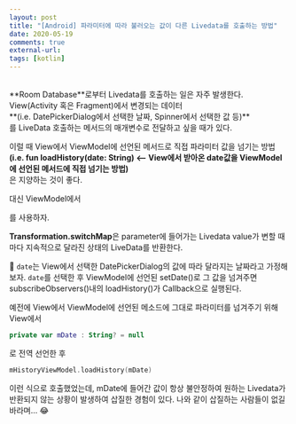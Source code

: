 ```yaml
---
layout: post
title: "[Android] 파라미터에 따라 불러오는 값이 다른 Livedata를 호출하는 방법"
date: 2020-05-19
comments: true
external-url:
tags: [kotlin]
---
```


<br>
**Room Database**로부터 Livedata를 호출하는 일은 자주 발생한다. View(Activity 혹은 Fragment)에서 변경되는 데이터<br>
**(i.e. DatePickerDialog에서 선택한 날짜, Spinner에서 선택한 값 등)**<br>
를 LiveData 호출하는 메서드의 매개변수로 전달하고 싶을 때가 있다. 

이럴 때 View에서 ViewModel에 선언된 메서드로 직접 파라미터 값을 넘기는 방법<br>
**(i.e. fun loadHistory(date: String) <-- View에서 받아온 date값을 ViewModel에 선언된 메서드에 직접 넘기는 방법)**<br>
은 지양하는 것이 좋다.

대신 ViewModel에서

<script src="https://gist.github.com/jjjlyn/a4aba9810a39243d4791d99956590a61.js"></script>


를 사용하자. 

**Transformation.switchMap**은 parameter에 들어가는 Livedata value가 변할 때마다 지속적으로 달라진 상태의 LiveData를 반환한다.

<script src="https://gist.github.com/jjjlyn/219b45f25050ff6580d7d368b82f3ad2.js"></script>
 
`date`는 View에서 선택한 DatePickerDialog의 값에 따라 달라지는 날짜라고 가정해보자. `date`를 선택한 후 ViewModel에 선언된 setDate()로 그 값을 넘겨주면 subscribeObservers()내의 loadHistory()가 Callback으로 실행된다.

<script src="https://gist.github.com/jjjlyn/05df4111bfcce4116d1a77ac3e95fd2a.js"></script>

예전에 View에서 ViewModel에 선언된 메소드에 그대로 파라미터를 넘겨주기 위해 View에서

```kotlin
private var mDate : String? = null
```

로 전역 선언한 후

```kotlin
mHistoryViewModel.loadHistory(mDate)
```

이런 식으로 호출했었는데, mDate에 들어간 값이 항상 불안정하여 원하는 Livedata가 반환되지 않는 상황이 발생하여 삽질한 경험이 있다.
나와 같이 삽질하는 사람들이 없길 바라며... &#128514;